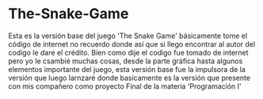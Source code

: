 # The-Snake-Game

Esta es la versión base del juego 'The Snake Game' básicamente tome el código de internet no recuerdo donde así que si llego encontrar al autor del codigo le dare el crédito.
Bien como dije el codigo fue tomado de internet pero yo le csambié muchas cosas, desde la parte gráfica hasta algunos elementos importante del juego, esta versión base fue la impulsora de la versión que luego larnzaré donde basicamente es la versión que presente con mis compañero como proyecto Final de la materia 'Programación I'

